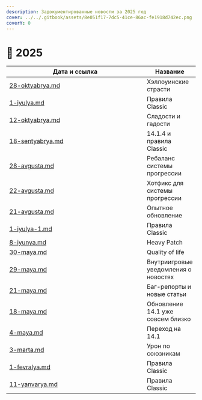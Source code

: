 ```yaml
---
description: Задокументированные новости за 2025 год
cover: ../../.gitbook/assets/8e051f17-7dc5-41ce-86ac-fe1918d742ec.png
coverY: 0
---
```


# 🐍 2025

<table><thead><tr><th width="379">Дата и ссылка</th><th>Название</th></tr></thead><tbody><tr><td><a data-mention href="28-oktyabrya.md">28-oktyabrya.md</a></td><td>Хэллоуинские страсти</td></tr><tr><td><a data-mention href="1-iyulya.md">1-iyulya.md</a></td><td>Правила Classic</td></tr><tr><td><a data-mention href="12-oktyabrya.md">12-oktyabrya.md</a></td><td>Сладости и гадости</td></tr><tr><td><a data-mention href="18-sentyabrya.md">18-sentyabrya.md</a></td><td>14.1.4 и правила Classic</td></tr><tr><td><a data-mention href="28-avgusta.md">28-avgusta.md</a></td><td>Ребаланс системы прогрессии</td></tr><tr><td><a data-mention href="22-avgusta.md">22-avgusta.md</a></td><td>Хотфикс для системы прогрессии</td></tr><tr><td><a data-mention href="21-avgusta.md">21-avgusta.md</a></td><td>Опытное обновление</td></tr><tr><td><a data-mention href="1-iyulya-1.md">1-iyulya-1.md</a></td><td>Правила Classic</td></tr><tr><td><a data-mention href="8-iyunya.md">8-iyunya.md</a></td><td>Heavy Patch</td></tr><tr><td><a data-mention href="30-maya.md">30-maya.md</a></td><td>Quality of life</td></tr><tr><td><a data-mention href="29-maya.md">29-maya.md</a></td><td>Внутриигровые уведомления о новостях</td></tr><tr><td><a data-mention href="21-maya.md">21-maya.md</a></td><td>Баг-репорты и новые статьи</td></tr><tr><td><a data-mention href="18-maya.md">18-maya.md</a></td><td>Обновление 14.1 уже совсем близко</td></tr><tr><td><a data-mention href="4-maya.md">4-maya.md</a></td><td>Переход на 14.1</td></tr><tr><td><a data-mention href="3-marta.md">3-marta.md</a></td><td>Урон по союзникам</td></tr><tr><td><a data-mention href="1-fevralya.md">1-fevralya.md</a></td><td>Правила Classic</td></tr><tr><td><a data-mention href="11-yanvarya.md">11-yanvarya.md</a></td><td>Правила Classic</td></tr></tbody></table>
